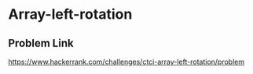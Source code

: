 # Array-left-rotation

## Problem Link
https://www.hackerrank.com/challenges/ctci-array-left-rotation/problem
